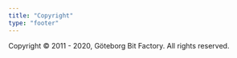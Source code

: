 ```yaml
---
title: "Copyright"
type: "footer"
---
```


Copyright &copy; 2011 - 2020, Göteborg Bit Factory.
All rights reserved.